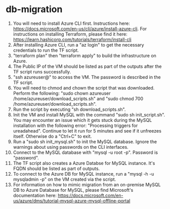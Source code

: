 # db-migration

1. You will need to install Azure CLI first. Instructions here: https://docs.microsoft.com/en-us/cli/azure/install-azure-cli. For instructions on installing Terraform, please find it here: https://learn.hashicorp.com/tutorials/terraform/install-cli
2. After installing Azure CLI, run a "az login" to get the necessary credentials to run the TF script.
3. "terraform plan" then "terraform apply" to build the infrastructure on Azure.
4. The Public IP of the VM should be listed as part of the outputs after the TF script runs successfully.
5. "ssh azureuser@<publicIP>" to access the VM. The password is described in the TF script.
6. You will need to chmod and chown the script that was downloaded. Perform the following: "sudo chown azureuser /home/azureuser/download_scripts.sh" and "sudo chmod 700 /home/azureuser/download_scripts.sh".
7. Run the script by executing "sh download_scripts.sh".
8. Init the VM and install MySQL with the command "sudo sh init_script.sh". You may encounter an issue which it gets stuck during the MySQL installation with the following error: "Processing triggers for ureadahead". Continue to let it run for 5 minutes and see if it unfreezes itself. Otherwise do a "Ctrl+C" to exit.
9. Run a "sudo sh init_mysql.sh" to init the MySQL database. Ignore the warnings about using passwords on the CLI interfaces.
10. Connect to the MySQL database with "mysql -u root -p". Password is "password".
11. The TF script also creates a Azure Databse for MySQL instance. It's FQDN should be listed as part of outputs.
12. To connect to the Azure DB for MySQL instance, run a "mysql -h <fqdn> -u mysqladmin -p" on the VM created via the script.
13. For information on how to mimic migration from an on-premise MySQL DB to Azure Database for MySQL, please find Microsoft's documentation here: https://docs.microsoft.com/en-us/azure/dms/tutorial-mysql-azure-mysql-offline-portal

